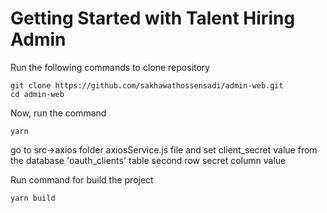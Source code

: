 # Getting Started with Talent Hiring Admin

Run the following commands to clone repository

    git clone https://github.com/sakhawathossensadi/admin-web.git
    cd admin-web

Now, run the command

    yarn

go to src->axios folder axiosService.js file and set client_secret value from the database 'oauth_clients' table second row secret column value

Run command for build the project

    yarn build
